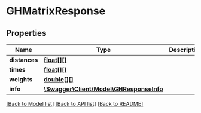 # GHMatrixResponse

## Properties
Name | Type | Description | Notes
------------ | ------------- | ------------- | -------------
**distances** | [**float[][]**](array.md) |  | [optional] 
**times** | [**float[][]**](array.md) |  | [optional] 
**weights** | [**double[][]**](array.md) |  | [optional] 
**info** | [**\Swagger\Client\Model\GHResponseInfo**](GHResponseInfo.md) |  | [optional] 

[[Back to Model list]](../README.md#documentation-for-models) [[Back to API list]](../README.md#documentation-for-api-endpoints) [[Back to README]](../README.md)


